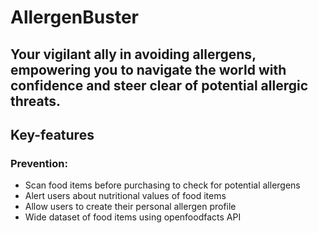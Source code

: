 # AllergenBuster

## Your vigilant ally in avoiding allergens, empowering you to navigate the world with confidence and steer clear of potential allergic threats.

## Key-features

### Prevention:

* Scan food items before purchasing to check for potential allergens
* Alert users about nutritional values of food items
* Allow users to create their personal allergen profile 
* Wide dataset of food items using openfoodfacts API
